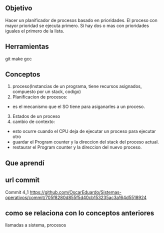 ## Objetivo
Hacer un planificador de procesos basado en prioridades.
El proceso con mayor prioridad se ejecuta primero. Si hay dos o mas con prioridades iguales el primero de la lista.

## Herramientas
git 
make
gcc

## Conceptos
1) proceso(Instancias de un programa, tiene recursos asignados, compuesto por un stack, codigo)
2) Planificacion de procesos:
+ es el mecanismo que el SO tiene para asiganarles a un proceso.
3) Estados de un proceso
4) cambio de contexto:
+ esto ocurre cuando el CPU deja de ejecutar un proceso para ejecutar otro
+ guardar el Program counter y la direccion del stack del proceso actual.
+ restaurar el Program counter y la direccion del nuevo proceso.

## Que aprendí

## url commit
Commit 4_1
https://github.com/OscarEduardo/Sistemas-operativos/commit/705f8280d855f5d40cb153235ac3a164d5518924

## como se relaciona con lo conceptos anteriores
llamadas a sistema, procesos
